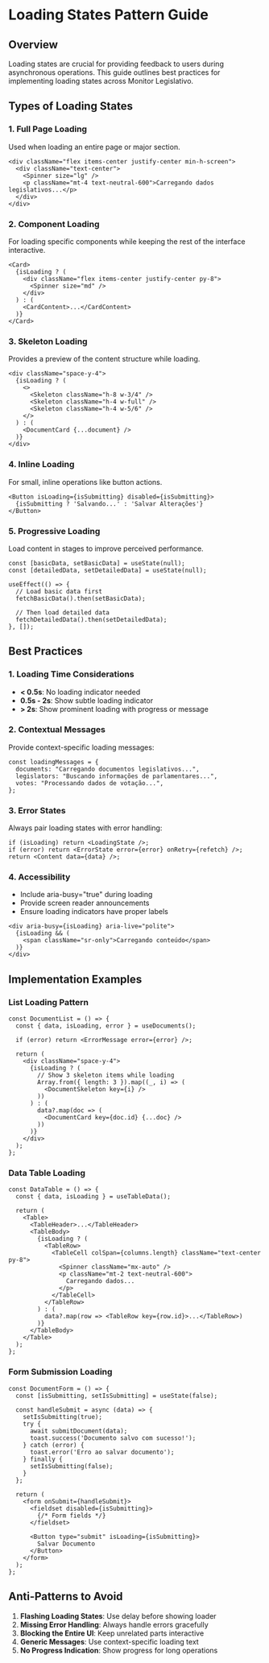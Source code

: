 # Loading States Pattern Guide

## Overview
Loading states are crucial for providing feedback to users during asynchronous operations. This guide outlines best practices for implementing loading states across Monitor Legislativo.

## Types of Loading States

### 1. Full Page Loading
Used when loading an entire page or major section.

```tsx
<div className="flex items-center justify-center min-h-screen">
  <div className="text-center">
    <Spinner size="lg" />
    <p className="mt-4 text-neutral-600">Carregando dados legislativos...</p>
  </div>
</div>
```

### 2. Component Loading
For loading specific components while keeping the rest of the interface interactive.

```tsx
<Card>
  {isLoading ? (
    <div className="flex items-center justify-center py-8">
      <Spinner size="md" />
    </div>
  ) : (
    <CardContent>...</CardContent>
  )}
</Card>
```

### 3. Skeleton Loading
Provides a preview of the content structure while loading.

```tsx
<div className="space-y-4">
  {isLoading ? (
    <>
      <Skeleton className="h-8 w-3/4" />
      <Skeleton className="h-4 w-full" />
      <Skeleton className="h-4 w-5/6" />
    </>
  ) : (
    <DocumentCard {...document} />
  )}
</div>
```

### 4. Inline Loading
For small, inline operations like button actions.

```tsx
<Button isLoading={isSubmitting} disabled={isSubmitting}>
  {isSubmitting ? 'Salvando...' : 'Salvar Alterações'}
</Button>
```

### 5. Progressive Loading
Load content in stages to improve perceived performance.

```tsx
const [basicData, setBasicData] = useState(null);
const [detailedData, setDetailedData] = useState(null);

useEffect(() => {
  // Load basic data first
  fetchBasicData().then(setBasicData);
  
  // Then load detailed data
  fetchDetailedData().then(setDetailedData);
}, []);
```

## Best Practices

### 1. Loading Time Considerations

- **< 0.5s**: No loading indicator needed
- **0.5s - 2s**: Show subtle loading indicator
- **> 2s**: Show prominent loading with progress or message

### 2. Contextual Messages
Provide context-specific loading messages:

```tsx
const loadingMessages = {
  documents: "Carregando documentos legislativos...",
  legislators: "Buscando informações de parlamentares...",
  votes: "Processando dados de votação...",
};
```

### 3. Error States
Always pair loading states with error handling:

```tsx
if (isLoading) return <LoadingState />;
if (error) return <ErrorState error={error} onRetry={refetch} />;
return <Content data={data} />;
```

### 4. Accessibility
- Include aria-busy="true" during loading
- Provide screen reader announcements
- Ensure loading indicators have proper labels

```tsx
<div aria-busy={isLoading} aria-live="polite">
  {isLoading && (
    <span className="sr-only">Carregando conteúdo</span>
  )}
</div>
```

## Implementation Examples

### List Loading Pattern
```tsx
const DocumentList = () => {
  const { data, isLoading, error } = useDocuments();
  
  if (error) return <ErrorMessage error={error} />;
  
  return (
    <div className="space-y-4">
      {isLoading ? (
        // Show 3 skeleton items while loading
        Array.from({ length: 3 }).map((_, i) => (
          <DocumentSkeleton key={i} />
        ))
      ) : (
        data?.map(doc => (
          <DocumentCard key={doc.id} {...doc} />
        ))
      )}
    </div>
  );
};
```

### Data Table Loading
```tsx
const DataTable = () => {
  const { data, isLoading } = useTableData();
  
  return (
    <Table>
      <TableHeader>...</TableHeader>
      <TableBody>
        {isLoading ? (
          <TableRow>
            <TableCell colSpan={columns.length} className="text-center py-8">
              <Spinner className="mx-auto" />
              <p className="mt-2 text-neutral-600">
                Carregando dados...
              </p>
            </TableCell>
          </TableRow>
        ) : (
          data?.map(row => <TableRow key={row.id}>...</TableRow>)
        )}
      </TableBody>
    </Table>
  );
};
```

### Form Submission Loading
```tsx
const DocumentForm = () => {
  const [isSubmitting, setIsSubmitting] = useState(false);
  
  const handleSubmit = async (data) => {
    setIsSubmitting(true);
    try {
      await submitDocument(data);
      toast.success('Documento salvo com sucesso!');
    } catch (error) {
      toast.error('Erro ao salvar documento');
    } finally {
      setIsSubmitting(false);
    }
  };
  
  return (
    <form onSubmit={handleSubmit}>
      <fieldset disabled={isSubmitting}>
        {/* Form fields */}
      </fieldset>
      
      <Button type="submit" isLoading={isSubmitting}>
        Salvar Documento
      </Button>
    </form>
  );
};
```

## Anti-Patterns to Avoid

1. **Flashing Loading States**: Use delay before showing loader
2. **Missing Error Handling**: Always handle errors gracefully
3. **Blocking the Entire UI**: Keep unrelated parts interactive
4. **Generic Messages**: Use context-specific loading text
5. **No Progress Indication**: Show progress for long operations